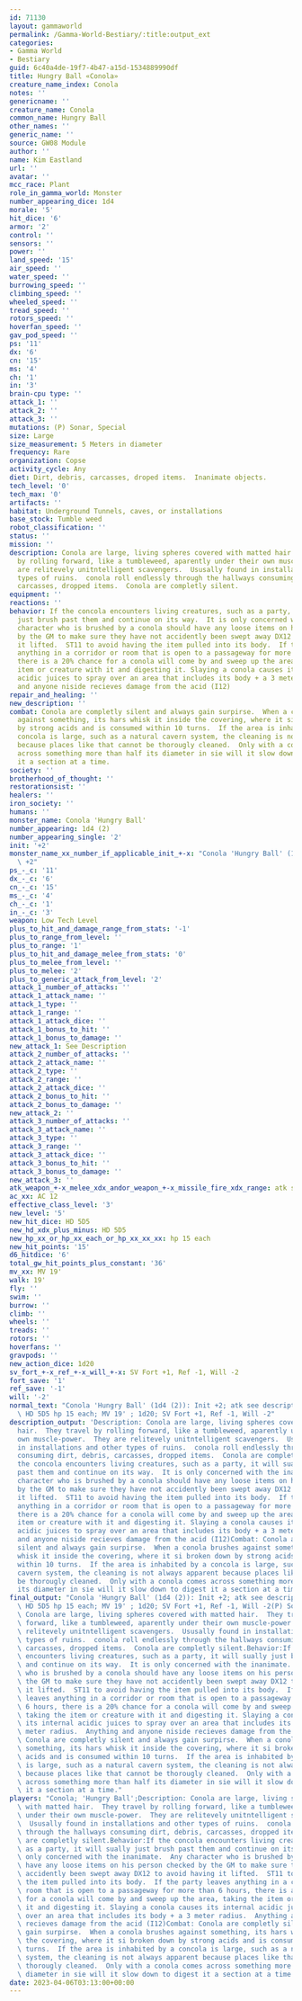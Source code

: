 ```yaml
---
id: 71130
layout: gammaworld
permalink: /Gamma-World-Bestiary/:title:output_ext
categories:
- Gamma World
- Bestiary
guid: 6c40a4de-19f7-4b47-a15d-1534889990df
title: Hungry Ball «Conola»
creature_name_index: Conola
notes: ''
genericname: ''
creature_name: Conola
common_name: Hungry Ball
other_names: ''
generic_name: ''
source: GW08 Module
author: ''
name: Kim Eastland
url: ''
avatar: ''
mcc_race: Plant
role_in_gamma_world: Monster
number_appearing_dice: 1d4
morale: '5'
hit_dice: '6'
armor: '2'
control: ''
sensors: ''
power: ''
land_speed: '15'
air_speed: ''
water_speed: ''
burrowing_speed: ''
climbing_speed: ''
wheeled_speed: ''
tread_speed: ''
rotors_speed: ''
hoverfan_speed: ''
gav_pod_speed: ''
ps: '11'
dx: '6'
cn: '15'
ms: '4'
ch: '1'
in: '3'
brain-cpu type: ''
attack_1: ''
attack_2: ''
attack_3: ''
mutations: (P) Sonar, Special
size: Large
size_measurement: 5 Meters in diameter
frequency: Rare
organization: Copse
activity_cycle: Any
diet: Dirt, debris, carcasses, droped items.  Inanimate objects.
tech_level: '0'
tech_max: '0'
artifacts: ''
habitat: Underground Tunnels, caves, or installations
base_stock: Tumble weed
robot_classification: ''
status: ''
mission: ''
description: Conola are large, living spheres covered with matted hair.  They travel
  by rolling forward, like a tumbleweed, aparently under their own muscle-power.  They
  are relitevely unitntelligent scavengers.  Ususally found in installations and other
  types of ruins.  conola roll endlessly through the hallways consuming dirt, debris,
  carcasses, dropped items.  Conola are completly silent.
equipment: ''
reactions: ''
behavior: If the concola encounters living creatures, such as a party, it will sually
  just brush past them and continue on its way.  It is only concerned with the inanimate.  Any
  character who is brushed by a conola should have any loose items on his person checked
  by the GM to make sure they have not accidently been swept away DX12 to avoid having
  it lifted.  ST11 to avoid having the item pulled into its body.  If the party leaves
  anything in a corridor or room that is open to a passageway for more than 6 hours,
  there is a 20% chance for a conola will come by and sweep up the area, taking the
  item or creature with it and digesting it. Slaying a conola causes its internal
  acidic juices to spray over an area that includes its body + a 3 meter radius.  Anything
  and anyone niside recieves damage from the acid (I12)
repair_and_healing: ''
new_description: ''
combat: Conola are completly silent and always gain surpirse.  When a conola brushes
  against something, its hars whisk it inside the covering, where it si broken down
  by strong acids and is consumed within 10 turns.  If the area is inhabited by a
  concola is large, such as a natural cavern system, the cleaning is not always apparent
  because places like that cannot be thorougly cleaned.  Only with a conola comes
  across something more than half its diameter in sie will it slow down to digest
  it a section at a time.
society: ''
brotherhood_of_thought: ''
restorationsist: ''
healers: ''
iron_society: ''
humans: ''
monster_name: Conola 'Hungry Ball'
number_appearing: 1d4 (2)
number_appearing_single: '2'
init: '+2'
monster_name_xx_number_if_applicable_init_+-x: "Conola 'Hungry Ball' (1d4 (2)): Init\
  \ +2"
ps_-_c: '11'
dx_-_c: '6'
cn_-_c: '15'
ms_-_c: '4'
ch_-_c: '1'
in_-_c: '3'
weapon: Low Tech Level
plus_to_hit_and_damage_range_from_stats: '-1'
plus_to_range_from_level: ''
plus_to_range: '1'
plus_to_hit_and_damage_melee_from_stats: '0'
plus_to_melee_from_level: ''
plus_to_melee: '2'
plus_to_generic_attack_from_level: '2'
attack_1_number_of_attacks: ''
attack_1_attack_name: ''
attack_1_type: ''
attack_1_range: ''
attack_1_attack_dice: ''
attack_1_bonus_to_hit: ''
attack_1_bonus_to_damage: ''
new_attack_1: See Description
attack_2_number_of_attacks: ''
attack_2_attack_name: ''
attack_2_type: ''
attack_2_range: ''
attack_2_attack_dice: ''
attack_2_bonus_to_hit: ''
attack_2_bonus_to_damage: ''
new_attack_2: ''
attack_3_number_of_attacks: ''
attack_3_attack_name: ''
attack_3_type: ''
attack_3_range: ''
attack_3_attack_dice: ''
attack_3_bonus_to_hit: ''
attack_3_bonus_to_damage: ''
new_attack_3: ''
atk_weapon_+-x_melee_xdx_andor_weapon_+-x_missile_fire_xdx_range: atk see description
ac_xx: AC 12
effective_class_level: '3'
new_level: '5'
new_hit_dice: HD 5D5
new_hd_xdx_plus_minus: HD 5D5
new_hp_xx_or_hp_xx_each_or_hp_xx_xx_xx: hp 15 each
new_hit_points: '15'
d6_hitdice: '6'
total_gw_hit_points_plus_constant: '36'
mv_xx: MV 19'
walk: 19'
fly: ''
swim: ''
burrow: ''
climb: ''
wheels: ''
treads: ''
rotors: ''
hoverfans: ''
gravpods: ''
new_action_dice: 1d20
sv_fort_+-x_ref_+-x_will_+-x: SV Fort +1, Ref -1, Will -2
fort_save: '1'
ref_save: '-1'
will: '-2'
normal_text: "Conola 'Hungry Ball' (1d4 (2)): Init +2; atk see description; AC 12;\
  \ HD 5D5 hp 15 each; MV 19' ; 1d20; SV Fort +1, Ref -1, Will -2"
description_output: 'Description: Conola are large, living spheres covered with matted
  hair.  They travel by rolling forward, like a tumbleweed, aparently under their
  own muscle-power.  They are relitevely unitntelligent scavengers.  Ususally found
  in installations and other types of ruins.  conola roll endlessly through the hallways
  consuming dirt, debris, carcasses, dropped items.  Conola are completly silent.Behavior:If
  the concola encounters living creatures, such as a party, it will sually just brush
  past them and continue on its way.  It is only concerned with the inanimate.  Any
  character who is brushed by a conola should have any loose items on his person checked
  by the GM to make sure they have not accidently been swept away DX12 to avoid having
  it lifted.  ST11 to avoid having the item pulled into its body.  If the party leaves
  anything in a corridor or room that is open to a passageway for more than 6 hours,
  there is a 20% chance for a conola will come by and sweep up the area, taking the
  item or creature with it and digesting it. Slaying a conola causes its internal
  acidic juices to spray over an area that includes its body + a 3 meter radius.  Anything
  and anyone niside recieves damage from the acid (I12)Combat: Conola are completly
  silent and always gain surpirse.  When a conola brushes against something, its hars
  whisk it inside the covering, where it si broken down by strong acids and is consumed
  within 10 turns.  If the area is inhabited by a concola is large, such as a natural
  cavern system, the cleaning is not always apparent because places like that cannot
  be thorougly cleaned.  Only with a conola comes across something more than half
  its diameter in sie will it slow down to digest it a section at a time.'
final_output: "Conola 'Hungry Ball' (1d4 (2)): Init +2; atk see description; AC 12;\
  \ HD 5D5 hp 15 each; MV 19' ; 1d20; SV Fort +1, Ref -1, Will -2(P) Sonar, SpecialDescription:\
  \ Conola are large, living spheres covered with matted hair.  They travel by rolling\
  \ forward, like a tumbleweed, aparently under their own muscle-power.  They are\
  \ relitevely unitntelligent scavengers.  Ususally found in installations and other\
  \ types of ruins.  conola roll endlessly through the hallways consuming dirt, debris,\
  \ carcasses, dropped items.  Conola are completly silent.Behavior:If the concola\
  \ encounters living creatures, such as a party, it will sually just brush past them\
  \ and continue on its way.  It is only concerned with the inanimate.  Any character\
  \ who is brushed by a conola should have any loose items on his person checked by\
  \ the GM to make sure they have not accidently been swept away DX12 to avoid having\
  \ it lifted.  ST11 to avoid having the item pulled into its body.  If the party\
  \ leaves anything in a corridor or room that is open to a passageway for more than\
  \ 6 hours, there is a 20% chance for a conola will come by and sweep up the area,\
  \ taking the item or creature with it and digesting it. Slaying a conola causes\
  \ its internal acidic juices to spray over an area that includes its body + a 3\
  \ meter radius.  Anything and anyone niside recieves damage from the acid (I12)Combat:\
  \ Conola are completly silent and always gain surpirse.  When a conola brushes against\
  \ something, its hars whisk it inside the covering, where it si broken down by strong\
  \ acids and is consumed within 10 turns.  If the area is inhabited by a concola\
  \ is large, such as a natural cavern system, the cleaning is not always apparent\
  \ because places like that cannot be thorougly cleaned.  Only with a conola comes\
  \ across something more than half its diameter in sie will it slow down to digest\
  \ it a section at a time."
players: "Conola; 'Hungry Ball';Description: Conola are large, living spheres covered\
  \ with matted hair.  They travel by rolling forward, like a tumbleweed, aparently\
  \ under their own muscle-power.  They are relitevely unitntelligent scavengers.\
  \  Ususally found in installations and other types of ruins.  conola roll endlessly\
  \ through the hallways consuming dirt, debris, carcasses, dropped items.  Conola\
  \ are completly silent.Behavior:If the concola encounters living creatures, such\
  \ as a party, it will sually just brush past them and continue on its way.  It is\
  \ only concerned with the inanimate.  Any character who is brushed by a conola should\
  \ have any loose items on his person checked by the GM to make sure they have not\
  \ accidently been swept away DX12 to avoid having it lifted.  ST11 to avoid having\
  \ the item pulled into its body.  If the party leaves anything in a corridor or\
  \ room that is open to a passageway for more than 6 hours, there is a 20% chance\
  \ for a conola will come by and sweep up the area, taking the item or creature with\
  \ it and digesting it. Slaying a conola causes its internal acidic juices to spray\
  \ over an area that includes its body + a 3 meter radius.  Anything and anyone niside\
  \ recieves damage from the acid (I12)Combat: Conola are completly silent and always\
  \ gain surpirse.  When a conola brushes against something, its hars whisk it inside\
  \ the covering, where it si broken down by strong acids and is consumed within 10\
  \ turns.  If the area is inhabited by a concola is large, such as a natural cavern\
  \ system, the cleaning is not always apparent because places like that cannot be\
  \ thorougly cleaned.  Only with a conola comes across something more than half its\
  \ diameter in sie will it slow down to digest it a section at a time.  |"
date: 2023-04-06T03:13:00+00:00
---
```

</br>